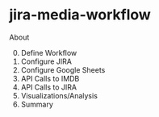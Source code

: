 # jira-media-workflow

About

0. Define Workflow 
1. Configure JIRA 
2. Configure Google Sheets
3. API Calls to IMDB
4. API Calls to JIRA 
5. Visualizations/Analysis 
6. Summary
